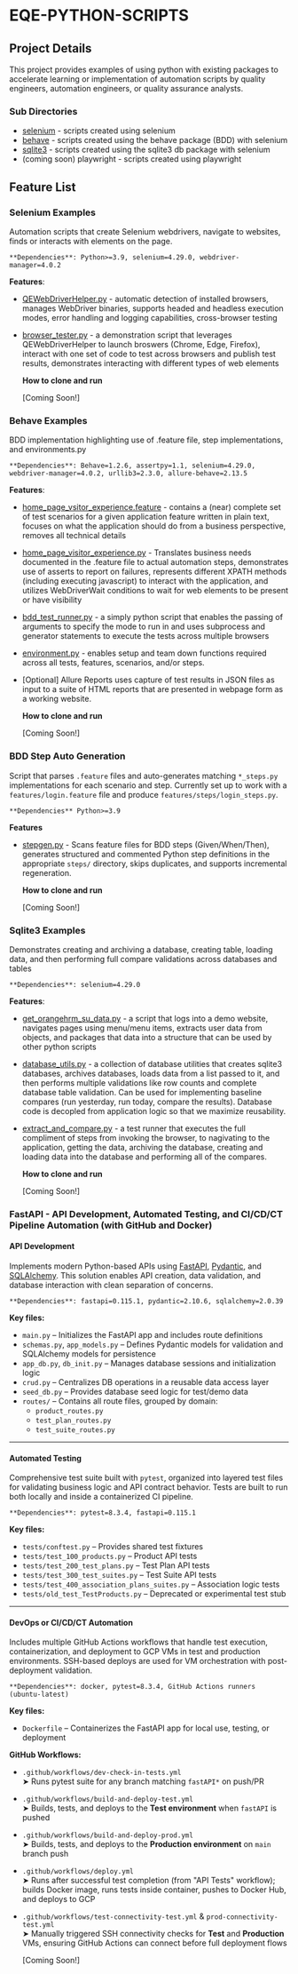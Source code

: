 # EQE-PYTHON-SCRIPTS

## Project Details

This project provides examples of using python with existing packages to accelerate learning or implementation of automation scripts by quality engineers, automation engineers, or quality assurance analysts.

### Sub Directories

* [selenium](https://github.com/QualityEngineering101/eqe-python-scripts/tree/main/selenium) - scripts created using selenium
* [behave](https://github.com/QualityEngineering101/eqe-python-scripts/tree/main/behave) - scripts created using the behave package (BDD) with selenium
* [sqlite3](https://github.com/QualityEngineering101/eqe-python-scripts/tree/main/sqlite3) - scripts created using the sqlite3 db package with selenium
* (coming soon) playwright - scripts created using playwright

## Feature List

### Selenium Examples

Automation scripts that create Selenium webdrivers, navigate to websites, finds or interacts with elements on the page.

  `**Dependencies**: Python>=3.9, selenium=4.29.0, webdriver-manager=4.0.2
  `
  
  **Features**:

* [QEWebDriverHelper.py](https://github.com/QualityEngineering101/eqe-python-scripts/blob/main/selenium/src/EQEUtils/QEWebDriverHelper.py) - automatic detection of installed browsers, manages WebDriver binaries, supports headed and headless execution modes, error handling and logging capabilities, cross-browser testing
* [browser_tester.py](https://github.com/QualityEngineering101/eqe-python-scripts/blob/main/selenium/src/browser_tester.py) - a demonstration script that leverages QEWebDriverHelper to launch broswers (Chrome, Edge, Firefox), interact with one set of code to test across browsers and publish test results, demonstrates interacting with different types of web elements

  **How to clone and run**
  
  [Coming Soon!]

### Behave Examples

BDD implementation highlighting use of .feature file, step implementations, and environments.py

  `**Dependencies**: Behave=1.2.6, assertpy=1.1, selenium=4.29.0, webdriver-manager=4.0.2, urllib3=2.3.0, allure-behave=2.13.5
  `

   **Features**:

* [home_page_vsitor_experience.feature](https://github.com/QualityEngineering101/eqe-python-scripts/blob/main/behave/features/home_page_visitor_experience.feature) - contains a (near) complete set of test scenarios for a given application feature written in plain text, focuses on what the application should do from a business perspective, removes all technical details
* [home_page_visitor_experience.py](https://github.com/QualityEngineering101/eqe-python-scripts/blob/main/behave/features/steps/home_page_visitor_experience.py) - Translates business needs documented in the .feature file to actual automation steps, demonstrates use of asserts to report on failures, represents different XPATH methods (including executing javascript) to interact with the application, and utilizes WebDriverWait conditions to wait for web elements to be present or have visibility
* [bdd_test_runner.py](https://github.com/QualityEngineering101/eqe-python-scripts/blob/main/behave/bdd_test_runner.py) - a simply python script that enables the passing of arguments to specify the mode to run in and uses subprocess and generator statements to execute the tests across multiple browsers
* [environment.py](https://github.com/QualityEngineering101/eqe-python-scripts/blob/main/behave/features/environment.py) - enables setup and team down functions required across all tests, features, scenarios, and/or steps.
* [Optional] Allure Reports uses capture of test results in JSON files as input to a suite of HTML reports that are presented in webpage form as a working website.

  **How to clone and run**
  
  [Coming Soon!]

### BDD Step Auto Generation

Script that parses `.feature` files and auto-generates matching `*_steps.py` implementations for each scenario and step. Currently set up to work with a `features/login.feature` file and produce `features/steps/login_steps.py`.

  `**Dependencies** Python>=3.9
  `

  **Features**

* [stepgen.py](https://github.com/QualityEngineering101/eqe-python-scripts/blob/main/bdd-step-autogen/stepgen.py) - Scans feature files for BDD steps (Given/When/Then), generates structured and commented Python step definitions in the appropriate `steps/` directory, skips duplicates, and supports incremental regeneration.

  **How to clone and run**

  [Coming Soon!]

### Sqlite3 Examples

Demonstrates creating and archiving a database, creating table, loading data, and then performing full compare validations across databases and tables

  `**Dependencies**: selenium=4.29.0
  `
  
  **Features**:

* [get_orangehrm_su_data.py](https://github.com/QualityEngineering101/eqe-python-scripts/blob/main/sqlite3/get_orangehrm_su_data.py) - a script that logs into a demo website, navigates pages using menu/menu items, extracts user data from objects, and packages that data into a structure that can be used by other python scripts
* [database_utils.py](https://github.com/QualityEngineering101/eqe-python-scripts/blob/main/sqlite3/database_utils.py) - a collection of database utilities that creates sqlite3 databases, archives databases, loads data from a list passed to it, and then performs multiple validations like row counts and complete database table validation. Can be used for implementing baseline compares (run yesterday, run today, compare the results). Database code is decopled from application logic so that we maximize reusability.
* [extract_and_compare.py](https://github.com/QualityEngineering101/eqe-python-scripts/blob/main/sqlite3/extract_and_compare.py) - a test runner that executes the full compliment of steps from invoking the browser, to nagivating to the application, getting the data, archiving the database, creating and loading data into the database and performing all of the compares.

  **How to clone and run**
  
  [Coming Soon!]

### FastAPI - API Development, Automated Testing, and CI/CD/CT Pipeline Automation (with GitHub and Docker)

#### API Development

Implements modern Python-based APIs using [FastAPI](https://fastapi.tiangolo.com/), [Pydantic](https://docs.pydantic.dev/), and [SQLAlchemy](https://www.sqlalchemy.org/). This solution enables API creation, data validation, and database interaction with clean separation of concerns.

  `**Dependencies**: fastapi=0.115.1, pydantic=2.10.6, sqlalchemy=2.0.39
  `

**Key files:**
* `main.py` – Initializes the FastAPI app and includes route definitions
* `schemas.py`, `app_models.py` – Defines Pydantic models for validation and SQLAlchemy models for persistence
* `app_db.py`, `db_init.py` – Manages database sessions and initialization logic
* `crud.py` – Centralizes DB operations in a reusable data access layer
* `seed_db.py` – Provides database seed logic for test/demo data
* `routes/` – Contains all route files, grouped by domain:
  * `product_routes.py`
  * `test_plan_routes.py`
  * `test_suite_routes.py`

---

#### Automated Testing

Comprehensive test suite built with `pytest`, organized into layered test files for validating business logic and API contract behavior. Tests are built to run both locally and inside a containerized CI pipeline.

  `**Dependencies**: pytest=8.3.4, fastapi=0.115.1
  `

**Key files:**
* `tests/conftest.py` – Provides shared test fixtures
* `tests/test_100_products.py` – Product API tests
* `tests/test_200_test_plans.py` – Test Plan API tests
* `tests/test_300_test_suites.py` – Test Suite API tests
* `tests/test_400_association_plans_suites.py` – Association logic tests
* `tests/old_test_TestProducts.py` – Deprecated or experimental test stub

---

#### DevOps or CI/CD/CT Automation

Includes multiple GitHub Actions workflows that handle test execution, containerization, and deployment to GCP VMs in test and production environments. SSH-based deploys are used for VM orchestration with post-deployment validation.

  `**Dependencies**: docker, pytest=8.3.4, GitHub Actions runners (ubuntu-latest)
  `

**Key files:**
* `Dockerfile` – Containerizes the FastAPI app for local use, testing, or deployment

**GitHub Workflows:**
* `.github/workflows/dev-check-in-tests.yml`  
  ➤ Runs pytest suite for any branch matching `fastAPI*` on push/PR  
* `.github/workflows/build-and-deploy-test.yml`  
  ➤ Builds, tests, and deploys to the **Test environment** when `fastAPI` is pushed  
* `.github/workflows/build-and-deploy-prod.yml`  
  ➤ Builds, tests, and deploys to the **Production environment** on `main` branch push  
* `.github/workflows/deploy.yml`  
  ➤ Runs after successful test completion (from "API Tests" workflow); builds Docker image, runs tests inside container, pushes to Docker Hub, and deploys to GCP  
* `.github/workflows/test-connectivity-test.yml` & `prod-connectivity-test.yml`  
  ➤ Manually triggered SSH connectivity checks for **Test** and **Production** VMs, ensuring GitHub Actions can connect before full deployment flows
  
  [Coming Soon!]
